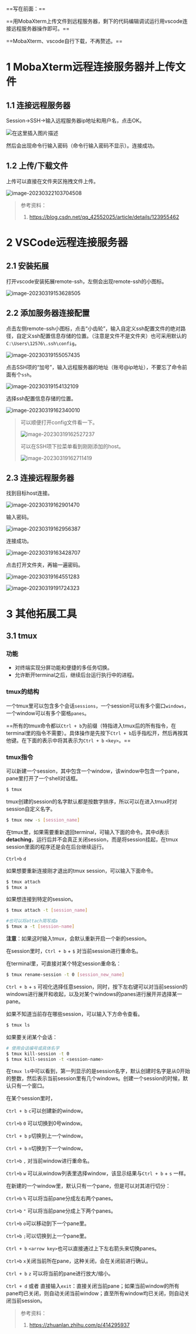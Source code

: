 ==写在前面：==

==用MobaXterm上传文件到远程服务器，剩下的代码编辑调试运行用vscode连接远程服务器操作即可。==

==MobaXterm、vscode自行下载，不再赘述。==

# 1 MobaXterm远程连接服务器并上传文件

## 1.1 连接远程服务器

Session->SSH->输入远程服务器ip地址和用户名，点击OK。

![在这里插入图片描述](远程连接服务器.assets/watermark,type_d3F5LXplbmhlaQ,shadow_50,text_Q1NETiBA6JGb6JOT6I6J5Lqa,size_20,color_FFFFFF,t_70,g_se,x_16.png)

然后会出现命令行输入密码（命令行输入密码不显示）。连接成功。

## 1.2 上传/下载文件

上传可以直接在文件夹区拖拽文件上传。

![image-20230322103704508](远程连接服务器.assets/image-20230322103704508.png)





> 参考资料：
>
> 1. https://blog.csdn.net/qq_42552025/article/details/123955462

# 2 VSCode远程连接服务器

## 2.1 安装拓展

打开vscode安装拓展remote-ssh，左侧会出现remote-ssh的小图标。

![image-20230319153628505](远程连接服务器.assets/image-20230319153628505.png)

## 2.2 添加服务器连接配置

点击左侧remote-ssh小图标，点击“小齿轮”，输入自定义ssh配置文件的绝对路径，自定义ssh配置信息存储的位置。（注意是文件不是文件夹）也可采用默认的`C:\Users\12576\.ssh\config`。

![image-20230319155057435](远程连接服务器.assets/image-20230319155057435.png)

点击SSH项的“加号”，输入远程服务器的地址（账号@ip地址），不要忘了命令前面有个`ssh`。

![image-20230319154132109](远程连接服务器.assets/image-20230319154132109.png)

选择ssh配置信息存储的位置。

![image-20230319162340010](远程连接服务器.assets/image-20230319162340010.png)

> 可以顺便打开config文件看一下。
>
> ![image-20230319162527237](远程连接服务器.assets/image-20230319162527237.png)
>
> 可以在SSH项下拉菜单看到刚刚添加的host。
>
> ![image-20230319162711419](远程连接服务器.assets/image-20230319162711419.png)

## 2.3 连接远程服务器

找到目标host连接。

![image-20230319162901470](远程连接服务器.assets/image-20230319162901470.png)

输入密码。

![image-20230319162956387](远程连接服务器.assets/image-20230319162956387.png)

连接成功。

![image-20230319163428707](远程连接服务器.assets/image-20230319163428707.png)

点击打开文件夹，再输一遍密码。

![image-20230319164551283](远程连接服务器.assets/image-20230319164551283.png)

![image-20230319191724323](远程连接服务器.assets/image-20230319191724323.png)

# 3 其他拓展工具

## 3.1 tmux

### 功能

- 对终端实现分屏功能和便捷的多任务切换。
- 允许断开terminal之后，继续后台运行执行中的进程。

### tmux的结构

一个tmux里可以包含多个会话`sessions`，一个session可以有多个窗口`windows`，一个window可以有多个窗格`panes`。

==所有的tmux命令都以`Ctrl + b`为前缀（特指进入tmux后的所有指令，在terminal里的指令不需要）。具体操作是先按下`Ctrl + b`后手指松开，然后再按其他键。在下面的表示中将其表示为`Ctrl + b` `<key>`。==

### tmux指令

可以新建一个session，其中包含一个window，该window中包含一个pane，pane里打开了一个shell对话框。

```bash
$ tmux
```

tmux创建的session的名字默认都是按数字排序，所以可以在进入tmux时对session自定义名字。

```bash
$ tmux new -s [session_name]
```

在tmux里，如果需要重新退回terminal，可输入下面的命令。其中d表示**detaching**，运行后并不会真正关闭session，而是将session挂起，在tmux session里面的程序还是会在后台继续运行。

`Ctrl+b` `d`

如果想要重新连接刚才退出的tmux session，可以输入下面命令。

```bash
$ tmux attach
$ tmux a
```

如果想连接到特定的session。

```bash
$ tmux attach -t [session_name]

#也可以将attach简写成a
$ tmux a -t [session-name]
```

**注意**：如果这时输入tmux，会默认重新开启一个新的session。

在session里时，`Ctrl + b` + `$` 对当前session进行重命名。

在terminal里，可直接对某个特定session重命名：

```bash
$ tmux rename-session -t 0 [session_new_name]
```

`Ctrl + b` + `s` 可视化选择任意session，同时，按下左右键可以对当前session的windows进行展开和收起，以及对某个windows的panes进行展开并选择某一pane。

如果不知道当前存在哪些session，可以输入下方命令查看。

```bash
$ tmux ls
```

如果要关闭某个会话：

```bash
# 使用会话编号或具体名字
$ tmux kill-session -t 0
$ tmux kill-session -t <session-name>
```

在`tmux ls`中可以看到，第一列显示的是session名字，默认创建时名字是从0开始的整数，然后表示当前session里有几个windows。创建一个session的时候，默认只有一个窗口。

在某个session里时，

`Ctrl + b` `c`可以创建新的window。

`Ctrl+b` `0` 可以切换到0号window。

`Ctrl + b` `p`切换到上一个window。

`Ctrl + b` `n`切换到下一个window。

`Ctrl+b` `,` 对当前window进行重命名。

`Ctrl+b` `w` 可以从window列表里选择window，该显示结果与`Ctrl + b` + `s` 一样。

在新建的一个window里，默认只有一个pane，但是可以对其进行切分：

`Ctrl+b` `%` 可以将当前pane分成左右两个panes。

`Ctrl+b` `"` 可以将当前pane分成上下两个panes。

`Ctrl+b` `o`可以移动到下一个pane里。

`Ctrl+b` `;`可以切换到上一个pane里。

`Ctrl + b` `<arrow key>`也可以直接通过上下左右箭头来切换panes。

`Ctrl+b` `x`关闭当前所在pane，这种关闭，会在关闭前进行确认。

`Ctrl + b` `z` 可以将当前的pane进行放大/缩小。

`Ctrl + d` 或者 直接输入`exit`：直接关闭当前pane；如果当前window的所有pane均已关闭，则自动关闭当前window；直至所有window均已关闭，则自动关闭当前session。

> 参考资料：
>
> 1. https://zhuanlan.zhihu.com/p/414295937
